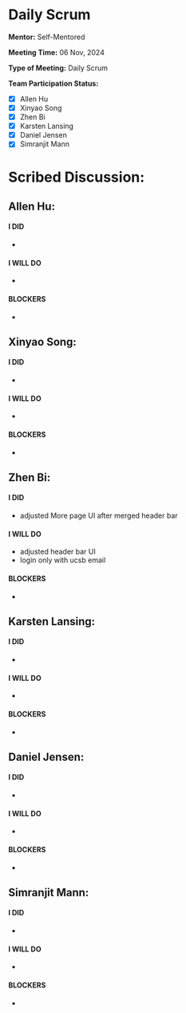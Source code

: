 # Daily Scrum

**Mentor:** Self-Mentored

**Meeting Time:** 06 Nov, 2024

**Type of Meeting:** Daily Scrum

**Team Participation Status:** 
- [x] Allen Hu 
- [x] Xinyao Song 
- [x] Zhen Bi 
- [x] Karsten Lansing 
- [x] Daniel Jensen 
- [x] Simranjit Mann 

# **Scribed Discussion:**

## **Allen Hu:**  
#### **I DID**  
- 

#### **I WILL DO**  
- 

#### **BLOCKERS**  
- 

## **Xinyao Song:**  
#### **I DID**  
- 

#### **I WILL DO**  
- 

#### **BLOCKERS**  
- 

## **Zhen Bi:**  
#### **I DID**  
- adjusted More page UI after merged header bar

#### **I WILL DO**  
- adjusted header bar UI
- login only with ucsb email

#### **BLOCKERS**  
- 

## **Karsten Lansing:**  
#### **I DID**  
- 

#### **I WILL DO**  
- 

#### **BLOCKERS**  
- 

## **Daniel Jensen:**  
#### **I DID**  
- 

#### **I WILL DO**  
- 

#### **BLOCKERS**  
-

## **Simranjit Mann:**  
#### **I DID**  
- 

#### **I WILL DO**  
- 

#### **BLOCKERS**  
-

